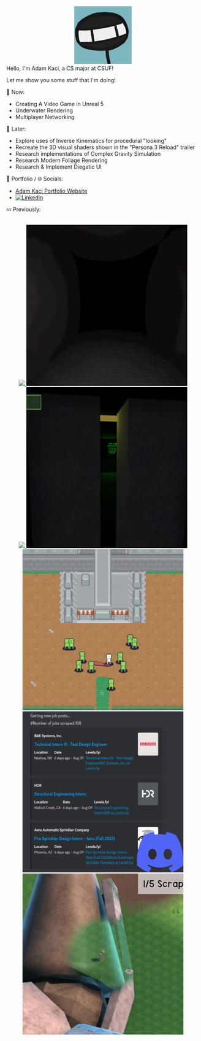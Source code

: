 <div align="center">
<img src="Images/Stickguy.png" width="150">
</div>
Hello, I'm Adam Kaci, a CS major at CSUF!

Let me show you some stuff that I'm doing!

:speech_balloon: Now:
- Creating A Video Game in Unreal 5
- Underwater Rendering
- Multiplayer Networking

:thought_balloon: Later:
- Explore uses of Inverse Kinematics for procedural "looking"
- Recreate the 3D visual shaders shown in the "Persona 3 Reload" trailer
- Research implementations of Complex Gravity Simulation
- Research Modern Foliage Rendering
- Research & Implement Diegetic UI

📝 Portfolio / 🌐 Socials:
- <a href = "https://adamkaciportfolio.myportfolio.com/work"> Adam Kaci Portfolio Website</a> </br>
- [![LinkedIn](https://img.shields.io/badge/-LinkedIn-0077B5?style=flat&logo=linkedin&logoColor=white)](https://www.linkedin.com/in/adam-kaci-70694a24b/) </br>

:zzz: Previously:

</br>

<div align="center">
  <a href="https://adamkaciportfolio.myportfolio.com/project-b"><img src="Images/ProjectB.gif" width = "420"> </a>
  <a href="https://stickguy101.itch.io/aberrational"><img src="Images/Aberrational.gif" width = "420"> </a> </br>
  <a href="https://github.com/Adam101k/Boids-Bird-Like-Objects"><img src="Images/FinalBoids.gif" width = "420"> </a>
  <a href="https://stickguy101.itch.io/disquietude"><img src="Images/Disquietude.gif" width="420"></a> </br>
  <a href="https://github.com/Adam101k/2-The-Vault"><img src="Images/ToTheVault.gif" width="420"></a>
  <a href="https://github.com/Adam101k/Internship-Discord-Bot"><img src="Images/DiscordBot.png" width="420"></a> </br> 
  <a href="https://github.com/Adam101k/Unity-Shipment"><img src="Images/Shipment.png" width="420"></a> </br>
</br>
</div>
